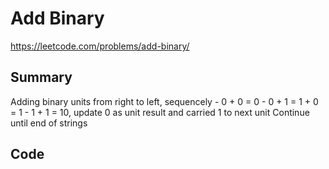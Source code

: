 # Add Binary

https://leetcode.com/problems/add-binary/

## Summary

Adding binary units from right to left, sequencely
	 - 0 + 0 = 0
	 - 0  + 1 = 1 + 0 = 1
	 - 1 + 1 = 10, update 0 as unit result and carried 1 to next unit
Continue until end of strings

## Code
